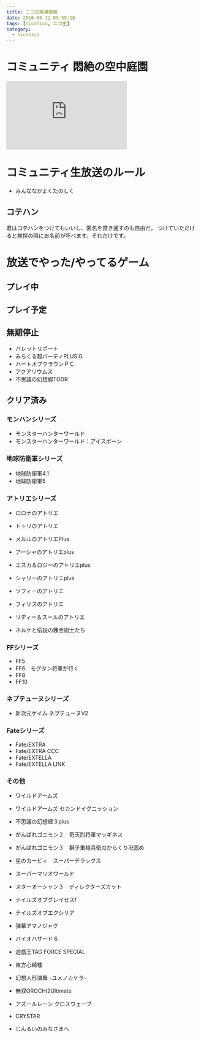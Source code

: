 ```yaml
---
title: ニコ生関連情報
date: 2016-06-12 09:59:18
tags: [niconico, ニコ生]
category:
  - niconico
---
```


# コミュニティ 悶絶の空中庭園

<iframe width="312" height="176" src="https://com.nicovideo.jp/thumb_community/co1860775" scrolling="no" style="border:solid 1px #CCC;" frameborder="0"><a href="https://com.nicovideo.jp/community/co1860775">【ニコニコ動画】悶絶の空中庭園</a></iframe>

<!-- more -->

# コミュニティ生放送のルール

* みんななかよくたのしく

## コテハン

君はコテハンをつけてもいいし、匿名を貫き通すのも自由だ。
つけていただけると挨拶の時にお名前が呼べます。それだけです。

# 放送でやった/やってるゲーム

## プレイ中

## プレイ予定

## 無期停止

* バレットリポート
* みらくる超パーティPLUS.G
* ハートオブクラウンＰＣ
* アクアリウムス
* 不思議の幻想郷TODR

## クリア済み

### モンハンシリーズ

* モンスターハンターワールド
* モンスターハンターワールド：アイスボーン

### 地球防衛軍シリーズ

* 地球防衛軍4.1
* 地球防衛軍5

### アトリエシリーズ

* ロロナのアトリエ
* トトリのアトリエ
* メルルのアトリエPlus
* アーシャのアトリエplus
* エスカ＆ロジーのアトリエplus
* シャリーのアトリエplus
* ソフィーのアトリエ
* フィリスのアトリエ
* リディー＆スールのアトリエ

* ネルケと伝説の錬金術士たち

### FFシリーズ

* FF5
* FF6　モグタン将軍が行く
* FF8
* FF10

### ネプテューヌシリーズ

* 新次元ゲイム ネプテューヌV2

### Fateシリーズ

* Fate/EXTRA
* Fate/EXTRA CCC
* Fate/EXTELLA
* Fate/EXTELLA LINK

### その他

* ワイルドアームズ
* ワイルドアームズ セカンドイグニッション
* 不思議の幻想郷３plus

* がんばれゴエモン２　奇天烈将軍マッギネス
* がんばれゴエモン３　獅子重禄兵衛のからくり卍固め

* 星のカービィ　スーパーデラックス
* スーパーマリオワールド
* スターオーシャン３　ディレクターズカット

* テイルズオブグレイセスf
* テイルズオブエクシリア
* 弾幕アマノジャク

* バイオハザード６
* 遊戯王TAG FORCE SPECIAL
* 東方心綺楼
* 幻想人形演舞 -ユメノカケラ-

* 無双OROCHI2Ultimate

* アズールレーン クロスウェーブ
* CRYSTAR
* じんるいのみなさまへ
